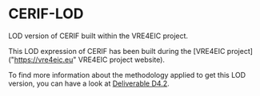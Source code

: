 # CERIF-LOD
LOD version of CERIF built within the VRE4EIC project.

This LOD expression of CERIF has been built during the [VRE4EIC project]("https://vre4eic.eu" VRE4EIC project website).

To find more information about the methodology applied to get this LOD version, you can have a look at [Deliverable D4.2](https://www.vre4eic.eu/images/Public_deliverables/D4.2_Matching_and_mapping_VRE_elements_to_CERIF.pdf).
